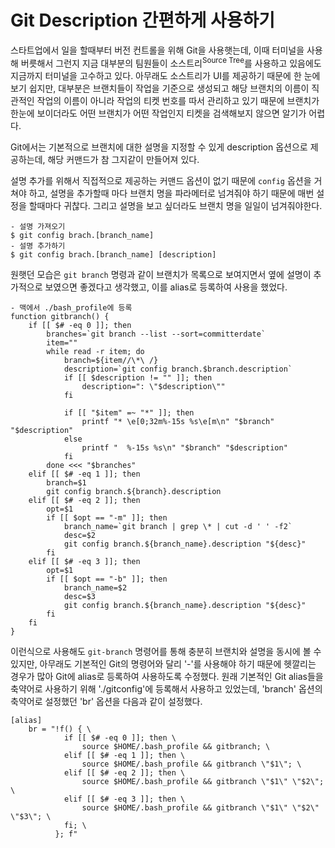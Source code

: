 # Git Description 간편하게 사용하기

스타트업에서 일을 할때부터 버전 컨트롤을 위해 Git을 사용햇는데, 이때 터미널을 사용해 버릇해서 그런지 지금 대부분의 팀원들이 소스트리<sup>Source Tree</sup>를 사용하고 있음에도 지금까지 터미널을 고수하고 있다. 아무래도 소스트리가 UI를 제공하기 때문에 한 눈에 보기 쉽지만, 대부분은 브랜치들이 작업을 기준으로 생성되고 해당 브랜치의 이름이 직관적인 작업의 이름이 아니라 작업의 티켓 번호를 따서 관리하고 있기 때문에 브랜치가 한눈에 보이더라도 어떤 브랜치가 어떤 작업인지 티켓을 검색해보지 않으면 알기가 어렵다.

Git에서는 기본적으로 브랜치에 대한 설명을 지정할 수 있게 description 옵션으로 제공하는데, 해당 커맨드가 참 그지같이 만들어져 있다.

설명 추가를 위해서 직접적으로 제공하는 커맨드 옵션이 없기 때문에 `config` 옵션을 거쳐야 하고, 설명을 추가할때 마다 브랜치 명을 파라메터로 넘겨줘야 하기 때문에 매번 설정을 할때마다 귀찮다. 그리고 설명을 보고 싶더라도 브랜치 명을 일일이 넘겨줘야한다.

```terminal
- 설명 가져오기
$ git config brach.[branch_name]
- 설명 추가하기
$ git config brach.[branch_name] [description]
```

원햇던 모습은 `git branch` 명령과 같이 브랜치가 목록으로 보여지면서 옆에 설명이 추가적으로 보였으면 좋겠다고 생각했고, 이를 alias로 등록하여 사용을 했었다.

```vi
- 맥에서 ./bash_profile에 등록
function gitbranch() {
    if [[ $# -eq 0 ]]; then
        branches=`git branch --list --sort=committerdate`
        item=""
        while read -r item; do
            branch=${item//\*\ /}
            description=`git config branch.$branch.description`
            if [[ $description != "" ]]; then
                description=": \"$description\""
            fi

            if [[ "$item" =~ "*" ]]; then
                printf "* \e[0;32m%-15s %s\e[m\n" "$branch" "$description"
            else
                printf "  %-15s %s\n" "$branch" "$description"
            fi
        done <<< "$branches"
    elif [[ $# -eq 1 ]]; then
        branch=$1
        git config branch.${branch}.description
    elif [[ $# -eq 2 ]]; then
        opt=$1
        if [[ $opt == "-m" ]]; then
            branch_name=`git branch | grep \* | cut -d ' ' -f2`
            desc=$2
            git config branch.${branch_name}.description "${desc}"
        fi
    elif [[ $# -eq 3 ]]; then
        opt=$1
        if [[ $opt == "-b" ]]; then
            branch_name=$2
            desc=$3
            git config branch.${branch_name}.description "${desc}"
        fi
    fi
}
```

이런식으로 사용해도 `git-branch` 명령어를 통해 충분히 브랜치와 설명을 동시에 볼 수 있지만, 아무래도 기본적인 Git의 명령어와 달리 '-'를 사용해야 하기 때문에 헷깔리는 경우가 많아 Git에 alias로 등록하여 사용하도록 수정했다. 원래 기본적인 Git alias들을 축약어로 사용하기 위해 './gitconfig'에 등록해서 사용하고 있었는데, 'branch' 옵션의 축약어로 설정했던 'br' 옵션을 다음과 같이 설정했다.

```vi
[alias]
    br = "!f() { \
            if [[ $# -eq 0 ]]; then \
                source $HOME/.bash_profile && gitbranch; \
            elif [[ $# -eq 1 ]]; then \
                source $HOME/.bash_profile && gitbranch \"$1\"; \
            elif [[ $# -eq 2 ]]; then \
                source $HOME/.bash_profile && gitbranch \"$1\" \"$2\"; \
            elif [[ $# -eq 3 ]]; then \
                source $HOME/.bash_profile && gitbranch \"$1\" \"$2\" \"$3\"; \
            fi; \
          }; f"

```